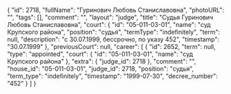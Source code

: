 {
    "id": 2718,
    "fullName": "Гуринович Любовь Станиславовна",
    "photoURL": "",
    "tags": [],
    "comment": "",
    "layout": "judge",
    "title": "Судья Гуринович Любовь Станиславовна",
    "court": {
        "id": "05-011-03-01",
        "name": "суд Крупского района",
        "position": "судья",
        "termType": "indefinitely",
        "term": null,
        "description": "c 30.07.1999, бессрочно, по указу 452",
        "timestamp": "30.07.1999"
    },
    "previousCourt": null,
    "career": [
        {
            "id": 2652,
            "term": null,
            "type": "appointed",
            "court": {
                "id": "05-011-03-01",
                "name": "суд Крупского района"
            },
            "extra": {
                "judge_id": 2718
            },
            "comment": "",
            "house_id": "05-011-03-01",
            "judge_id": 2718,
            "position": "судья",
            "term_type": "indefinitely",
            "timestamp": "1999-07-30",
            "decree_number": "452"
        }
    ]
}